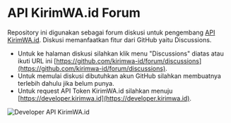 # API KirimWA.id Forum

Repository ini digunakan sebagai forum diskusi untuk pengembang [API KirimWA.id](https://developer.kirimwa.id). Diskusi memanfaatkan fitur dari GitHub yaitu Discussions. 

* Untuk ke halaman diskusi silahkan klik menu "Discussions" diatas atau ikuti URL ini [https://github.com/kirimwa-id/forum/discussions](https://github.com/kirimwa-id/forum/discussions).
* Untuk memulai diskusi dibutuhkan akun GitHub silahkan membuatnya terlebih dahulu jika belum punya.
* Untuk request API Token KirimWA.id silahkan menuju [https://developer.kirimwa.id](https://developer.kirimwa.id).

![Developer API KirimWA.id](https://developer.kirimwa.id/assets/api-kirimwa-cover.jpg?v=1)

